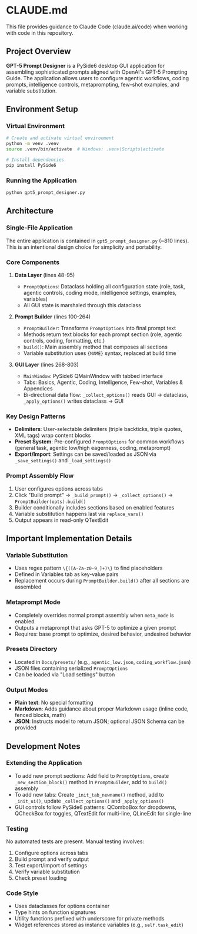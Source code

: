 # CLAUDE.md

This file provides guidance to Claude Code (claude.ai/code) when working with code in this repository.

## Project Overview

**GPT-5 Prompt Designer** is a PySide6 desktop GUI application for assembling sophisticated prompts aligned with OpenAI's GPT-5 Prompting Guide. The application allows users to configure agentic workflows, coding prompts, intelligence controls, metaprompting, few-shot examples, and variable substitution.

## Environment Setup

### Virtual Environment
```bash
# Create and activate virtual environment
python -m venv .venv
source .venv/bin/activate  # Windows: .venv\Scripts\activate

# Install dependencies
pip install PySide6
```

### Running the Application
```bash
python gpt5_prompt_designer.py
```

## Architecture

### Single-File Application
The entire application is contained in `gpt5_prompt_designer.py` (~810 lines). This is an intentional design choice for simplicity and portability.

### Core Components

1. **Data Layer** (lines 48-95)
   - `PromptOptions`: Dataclass holding all configuration state (role, task, agentic controls, coding mode, intelligence settings, examples, variables)
   - All GUI state is marshaled through this dataclass

2. **Prompt Builder** (lines 100-264)
   - `PromptBuilder`: Transforms `PromptOptions` into final prompt text
   - Methods return text blocks for each prompt section (role, agentic controls, coding, formatting, etc.)
   - `build()`: Main assembly method that composes all sections
   - Variable substitution uses `{NAME}` syntax, replaced at build time

3. **GUI Layer** (lines 268-803)
   - `MainWindow`: PySide6 QMainWindow with tabbed interface
   - Tabs: Basics, Agentic, Coding, Intelligence, Few-shot, Variables & Appendices
   - Bi-directional data flow: `_collect_options()` reads GUI → dataclass, `_apply_options()` writes dataclass → GUI

### Key Design Patterns

- **Delimiters**: User-selectable delimiters (triple backticks, triple quotes, XML tags) wrap content blocks
- **Preset System**: Pre-configured `PromptOptions` for common workflows (general task, agentic low/high eagerness, coding, metaprompt)
- **Export/Import**: Settings can be saved/loaded as JSON via `_save_settings()` and `_load_settings()`

### Prompt Assembly Flow

1. User configures options across tabs
2. Click "Build prompt" → `_build_prompt()` → `_collect_options()` → `PromptBuilder(opts).build()`
3. Builder conditionally includes sections based on enabled features
4. Variable substitution happens last via `replace_vars()`
5. Output appears in read-only QTextEdit

## Important Implementation Details

### Variable Substitution
- Uses regex pattern `\{([A-Za-z0-9_]+)\}` to find placeholders
- Defined in Variables tab as key-value pairs
- Replacement occurs during `PromptBuilder.build()` after all sections are assembled

### Metaprompt Mode
- Completely overrides normal prompt assembly when `meta_mode` is enabled
- Outputs a metaprompt that asks GPT-5 to optimize a given prompt
- Requires: base prompt to optimize, desired behavior, undesired behavior

### Presets Directory
- Located in `Docs/presets/` (e.g., `agentic_low.json`, `coding_workflow.json`)
- JSON files containing serialized `PromptOptions`
- Can be loaded via "Load settings" button

### Output Modes
- **Plain text**: No special formatting
- **Markdown**: Adds guidance about proper Markdown usage (inline code, fenced blocks, math)
- **JSON**: Instructs model to return JSON; optional JSON Schema can be provided

## Development Notes

### Extending the Application
- To add new prompt sections: Add field to `PromptOptions`, create `_new_section_block()` method in `PromptBuilder`, add to `build()` assembly
- To add new tabs: Create `_init_tab_newname()` method, add to `_init_ui()`, update `_collect_options()` and `_apply_options()`
- GUI controls follow PySide6 patterns: QComboBox for dropdowns, QCheckBox for toggles, QTextEdit for multi-line, QLineEdit for single-line

### Testing
No automated tests are present. Manual testing involves:
1. Configure options across tabs
2. Build prompt and verify output
3. Test export/import of settings
4. Verify variable substitution
5. Check preset loading

### Code Style
- Uses dataclasses for options container
- Type hints on function signatures
- Utility functions prefixed with underscore for private methods
- Widget references stored as instance variables (e.g., `self.task_edit`)
